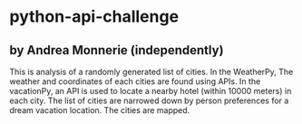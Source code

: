 # python-api-challenge
## by Andrea Monnerie (independently)

This is analysis of a randomly generated list of cities. In the WeatherPy, The weather and coordinates of each cities are found using APIs. In the vacationPy, an API is used to locate a nearby hotel (within 10000 meters) in each city. The list of cities are narrowed down by person preferences for a dream vacation location. The cities are mapped.
